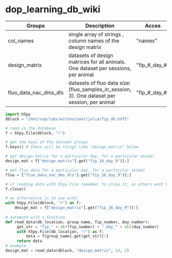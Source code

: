 # dop_learning_db_wiki

| Groups | Description | Acces |
| ------ | ----------- | ----- |
| col_names |	single array of strings , column names of the design matrix |	"names" |
| design_matrix |	datasets of design matrices for all animals. One dataset per sessions, per animal |	"fip\_#\_day\_#" |
| fluo_data_nac_dms_dls | datasets of fluo data size: (fluo_samples_in_session,  3). One dataset per session, per animal |	"fip\_#\_day\_#" |


```python
import h5py
dblock = "/mnt/cup/labs/witten/yoel/julia/fip_db.hdf5"

# read in the database
f = h5py.File(dblock, "r")

# get the keys of the dataset groups
f.keys() # these will be things like "design_matrix" below

# get design matrix for a particular day, for a particular animal
design_mat = f["design_matrix"].get("fip_16_day_9")[:]

# get fluo data for a particular day, for a particular animal
fluo = ["fluo_data_nac_dms_dls"].get("fip_16_day_9")[:]

# if reading data with h5py.File remember to close it, as others wont be able to access an open database
f.close()

# an alternative is to use with:
with h5py.File(dblock, "r") as f:
    design_mat = f["design_matrix"].get("fip_16_day_9")[:]
    
# automate with a function
def read_data(db_location, group_name, fip_number, day_number):
     get_str = "fip_" + str(fip_number) + "_day_" + str(day_number)
     with h5py.File(db_location, "r") as f:
         data = f[group_name].get(get_str)[:]
     return data
# example
design_mat = read_data(dblock, "design_matrix", 13, 1)

   
```
